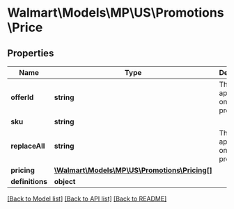 # Walmart\Models\MP\US\Promotions\Price

## Properties

Name | Type | Description | Notes
------------ | ------------- | ------------- | -------------
**offerId** | **string** | This is applicable only for promotions | [optional]
**sku** | **string** |  |
**replaceAll** | **string** | This is applicable only for promotions | [optional]
**pricing** | [**\Walmart\Models\MP\US\Promotions\Pricing[]**](Pricing.md) |  |
**definitions** | **object** |  | [optional]


[[Back to Model list]](./) [[Back to API list]](../../../../../README.md#supported-apis) [[Back to README]](../../../../../README.md)
